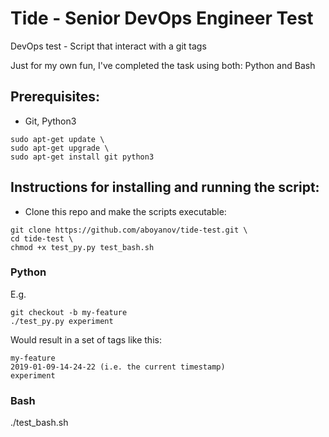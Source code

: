 # Tide - Senior DevOps Engineer Test
DevOps test - Script that interact with a git tags

Just for my own fun, I've completed the task using both: Python and Bash

## Prerequisites:
* Git, Python3
```
sudo apt-get update \
sudo apt-get upgrade \
sudo apt-get install git python3
```

## Instructions for installing and running the script:
* Clone this repo and make the scripts executable:
```
git clone https://github.com/aboyanov/tide-test.git \
cd tide-test \
chmod +x test_py.py test_bash.sh
```

### Python
E.g.
```
git checkout -b my-feature
./test_py.py experiment
```
Would result in a set of tags like this:
```
my-feature
2019-01-09-14-24-22 (i.e. the current timestamp)
experiment
```

### Bash
./test_bash.sh
